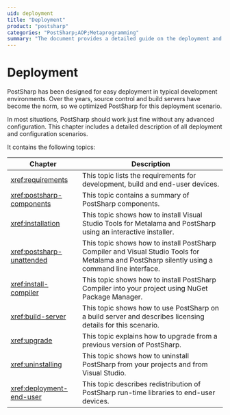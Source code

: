 ```yaml
---
uid: deployment
title: "Deployment"
product: "postsharp"
categories: "PostSharp;AOP;Metaprogramming"
summary: "The document provides a detailed guide on the deployment and configuration of PostSharp, including installation, upgrading, uninstalling, and redistribution to end-user devices."
---
```

# Deployment

PostSharp has been designed for easy deployment in typical development environments. Over the years, source control and build servers have become the norm, so we optimized PostSharp for this deployment scenario.

In most situations, PostSharp should work just fine without any advanced configuration. This chapter includes a detailed description of all deployment and configuration scenarios.

It contains the following topics:

| Chapter | Description |
|---------|-------------|
| <xref:requirements> | This topic lists the requirements for development, build and end-user devices. |
| <xref:postsharp-components> | This topic contains a summary of PostSharp components. |
| <xref:installation> | This topic shows how to install Visual Studio Tools for Metalama and PostSharp using an interactive installer. |
| <xref:postsharp-unattended> | This topic shows how to install PostSharp Compiler and Visual Studio Tools for Metalama and PostSharp silently using a command line interface. |
| <xref:install-compiler> | This topic shows how to install PostSharp Compiler into your project using NuGet Package Manager. |
| <xref:build-server> | This topic shows how to use PostSharp on a build server and describes licensing details for this scenario. |
| <xref:upgrade> | This topic explains how to upgrade from a previous version of PostSharp. |
| <xref:uninstalling> | This topic shows how to uninstall PostSharp from your projects and from Visual Studio. |
| <xref:deployment-end-user> | This topic describes redistribution of PostSharp run-time libraries to end-user devices. |

